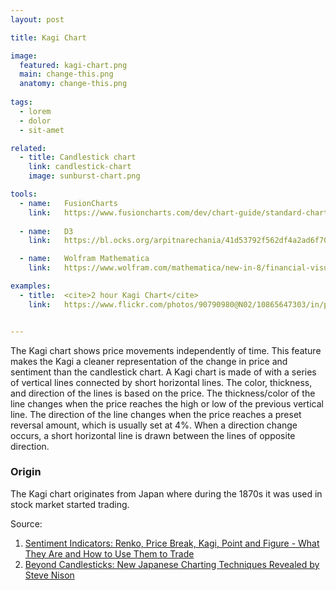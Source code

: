 ```yaml
---
layout: post

title: Kagi Chart

image:
  featured: kagi-chart.png
  main: change-this.png
  anatomy: change-this.png
  
tags:
  - lorem
  - dolor
  - sit-amet

related:
  - title: Candlestick chart
    link: candlestick-chart
    image: sunburst-chart.png

tools:
  - name:   FusionCharts
    link:   https://www.fusioncharts.com/dev/chart-guide/standard-charts/kagi-chart
    
  - name:   D3
    link:   https://bl.ocks.org/arpitnarechania/41d53792f562df4a2ad6f704ef242af5

  - name:   Wolfram Mathematica
    link:   https://www.wolfram.com/mathematica/new-in-8/financial-visualization/kagichart.html

examples:
  - title:  <cite>2 hour Kagi Chart</cite>
    link:   https://www.flickr.com/photos/90790980@N02/10865647303/in/photolist-dRqmZN-hyahoB-9UXxeJ-fMUESf-Smfq2p-dS5PKT


---
```


The Kagi chart shows price movements independently of time. This feature makes the Kagi a cleaner representation of the change in price and sentiment than the candlestick chart.
A Kagi chart is made of with a series of vertical lines connected by short horizontal lines. The color, thickness, and direction of the lines is based on the price. The thickness/color of the line changes when the price reaches the high or low of the previous vertical line.
The direction of the line changes when the price reaches a preset reversal amount, which is usually set at 4%. When a direction change occurs, a short horizontal line is drawn between the lines of opposite direction.

<!--more-->

### Origin

The Kagi chart originates from Japan where during the 1870s it was used in stock market started trading.

Source:

1. [Sentiment Indicators: Renko, Price Break, Kagi, Point and Figure - What They Are and How to Use Them to Trade](https://books.google.com/books?id=9JZ6U7JZVyQC)
2. [Beyond Candlesticks: New Japanese Charting Techniques Revealed by Steve Nison](http://www.saham-indonesia.com/Ebooks/Technical%20Analysis/Steve%20Nison-%20Beyond%20Candlesticks.pdf)
